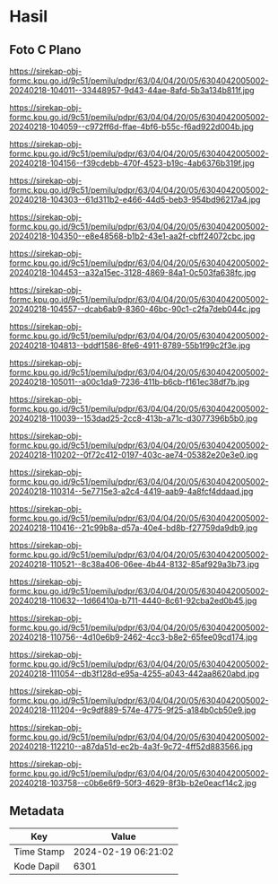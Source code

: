 # Hasil

## Foto C Plano

https://sirekap-obj-formc.kpu.go.id/9c51/pemilu/pdpr/63/04/04/20/05/6304042005002-20240218-104011--33448957-9d43-44ae-8afd-5b3a134b811f.jpg

https://sirekap-obj-formc.kpu.go.id/9c51/pemilu/pdpr/63/04/04/20/05/6304042005002-20240218-104059--c972ff6d-ffae-4bf6-b55c-f6ad922d004b.jpg

https://sirekap-obj-formc.kpu.go.id/9c51/pemilu/pdpr/63/04/04/20/05/6304042005002-20240218-104156--f39cdebb-470f-4523-b19c-4ab6376b319f.jpg

https://sirekap-obj-formc.kpu.go.id/9c51/pemilu/pdpr/63/04/04/20/05/6304042005002-20240218-104303--61d311b2-e466-44d5-beb3-954bd96217a4.jpg

https://sirekap-obj-formc.kpu.go.id/9c51/pemilu/pdpr/63/04/04/20/05/6304042005002-20240218-104350--e8e48568-b1b2-43e1-aa2f-cbff24072cbc.jpg

https://sirekap-obj-formc.kpu.go.id/9c51/pemilu/pdpr/63/04/04/20/05/6304042005002-20240218-104453--a32a15ec-3128-4869-84a1-0c503fa638fc.jpg

https://sirekap-obj-formc.kpu.go.id/9c51/pemilu/pdpr/63/04/04/20/05/6304042005002-20240218-104557--dcab6ab9-8360-46bc-90c1-c2fa7deb044c.jpg

https://sirekap-obj-formc.kpu.go.id/9c51/pemilu/pdpr/63/04/04/20/05/6304042005002-20240218-104813--bddf1586-8fe6-4911-8789-55b1f99c2f3e.jpg

https://sirekap-obj-formc.kpu.go.id/9c51/pemilu/pdpr/63/04/04/20/05/6304042005002-20240218-105011--a00c1da9-7236-411b-b6cb-f161ec38df7b.jpg

https://sirekap-obj-formc.kpu.go.id/9c51/pemilu/pdpr/63/04/04/20/05/6304042005002-20240218-110039--153dad25-2cc8-413b-a71c-d3077396b5b0.jpg

https://sirekap-obj-formc.kpu.go.id/9c51/pemilu/pdpr/63/04/04/20/05/6304042005002-20240218-110202--0f72c412-0197-403c-ae74-05382e20e3e0.jpg

https://sirekap-obj-formc.kpu.go.id/9c51/pemilu/pdpr/63/04/04/20/05/6304042005002-20240218-110314--5e7715e3-a2c4-4419-aab9-4a8fcf4ddaad.jpg

https://sirekap-obj-formc.kpu.go.id/9c51/pemilu/pdpr/63/04/04/20/05/6304042005002-20240218-110416--21c99b8a-d57a-40e4-bd8b-f27759da9db9.jpg

https://sirekap-obj-formc.kpu.go.id/9c51/pemilu/pdpr/63/04/04/20/05/6304042005002-20240218-110521--8c38a406-06ee-4b44-8132-85af929a3b73.jpg

https://sirekap-obj-formc.kpu.go.id/9c51/pemilu/pdpr/63/04/04/20/05/6304042005002-20240218-110632--1d66410a-b711-4440-8c61-92cba2ed0b45.jpg

https://sirekap-obj-formc.kpu.go.id/9c51/pemilu/pdpr/63/04/04/20/05/6304042005002-20240218-110756--4d10e6b9-2462-4cc3-b8e2-65fee09cd174.jpg

https://sirekap-obj-formc.kpu.go.id/9c51/pemilu/pdpr/63/04/04/20/05/6304042005002-20240218-111054--db3f128d-e95a-4255-a043-442aa8620abd.jpg

https://sirekap-obj-formc.kpu.go.id/9c51/pemilu/pdpr/63/04/04/20/05/6304042005002-20240218-111204--9c9df889-574e-4775-9f25-a184b0cb50e9.jpg

https://sirekap-obj-formc.kpu.go.id/9c51/pemilu/pdpr/63/04/04/20/05/6304042005002-20240218-112210--a87da51d-ec2b-4a3f-9c72-4ff52d883566.jpg

https://sirekap-obj-formc.kpu.go.id/9c51/pemilu/pdpr/63/04/04/20/05/6304042005002-20240218-103758--c0b6e6f9-50f3-4629-8f3b-b2e0eacf14c2.jpg


## Metadata

| Key        | Value               |
| ---------- | ------------------- |
| Time Stamp | 2024-02-19 06:21:02 |
| Kode Dapil | 6301                |



